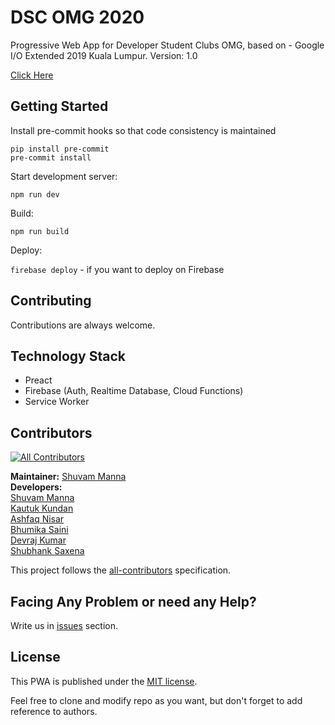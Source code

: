 # DSC OMG 2020

Progressive Web App for Developer Student Clubs OMG, based on - Google I/O Extended 2019 Kuala Lumpur.
Version: 1.0

[Click Here](https://dscomg.com/)

## Getting Started

Install pre-commit hooks so that code consistency is maintained
```
pip install pre-commit
pre-commit install
```

Start development server:

`npm run dev`

Build:

`npm run build`

Deploy:

`firebase deploy` - if you want to deploy on Firebase

## Contributing

Contributions are always welcome.

## Technology Stack

* Preact
* Firebase (Auth, Realtime Database, Cloud Functions)
* Service Worker

## Contributors

<!-- ALL-CONTRIBUTORS-BADGE:START - Do not remove or modify this section -->
[![All Contributors](https://img.shields.io/badge/all_contributors-6-orange.svg?style=flat-square)](#contributors-)
<!-- ALL-CONTRIBUTORS-BADGE:END -->

<b>Maintainer:</b> [Shuvam Manna](https://github.com/geekboysupreme) <br>
<b>Developers:</b><br>
[Shuvam Manna](https://github.com/geekboysupreme) <br>
[Kautuk Kundan](https://github.com/kautukkundan) <br>
[Ashfaq Nisar](https://github.com/ashfaqnisar) <br>
[Bhumika Saini](https://github.com/Bhumikasaini) <br>
[Devraj Kumar](https://github.com/devraj-kumar) <br>
[Shubhank Saxena](https://github.com/shubhank-saxena) <br>


This project follows the [all-contributors](https://github.com/all-contributors/all-contributors) specification.

## Facing Any Problem or need any Help?

Write us in [issues](https://github.com/issues) section.<br>


## License

This PWA is published under the [MIT license](/LICENSE.md).

Feel free to clone and modify repo as you want, but don't forget to add reference to authors.

